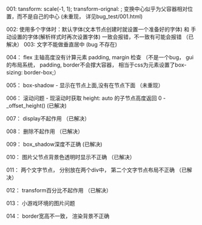 001:   tansform: scale(-1, 1); transform-orignal: ; 变换中心似乎为父容器相对位置，而不是自己的中心 (未重现， 详见bug_test/001.html)

002:   使用多个字体时：默认字体(文本节点创建时就设置一个准备好的字体) 和 手动设置的字体(解析样式时再次设置字体) 一致会报错，不一致有可能会报错 （已解决）
003:   文字不能做垂直居中   (bug 不存在)

004： flex 主轴高度没有计算元素 padding, margin 检查 （不是一个bug， gui的布局系统， padding, border不会撑大容器， 相当于css为元素设置了box-sizing: border-box;）

005： box-shadow - 显示在节点上面,没有在节点下面 （未重现）

006： 滚动问题 - 现滚动时获取 height: auto 的子节点高度返回 0 - _offset_height()    (已解决)

007： display不起作用   （已解决）

008： 删除不起作用 （已解决）

009： box_shadow深度不正确 (已解决)

010： 图片父节点背景色透明时显示不正确 （已解决）

011： 两个文字节点， 分别放在两个div中， 第二个文字节点布局不正确 （已解决）

012： transform百分比不起作用 （已解决）

013： 小游戏环境的图片问题

014： border宽高不一致， 渲染背景不正确